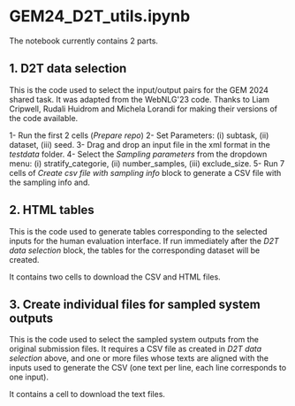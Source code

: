 # GEM24_D2T_utils.ipynb

The notebook currently contains 2 parts.

## 1. D2T data selection

This is the code used to select the input/output pairs for the GEM 2024 shared task. It was adapted from the WebNLG'23 code. Thanks to Liam Cripwell, Rudali Huidrom and Michela Lorandi for making their versions of the code available.

1- Run the first 2 cells (*Prepare repo*)
2- Set Parameters: (i) subtask, (ii) dataset, (iii) seed.
3- Drag and drop an input file in the xml format in the *testdata* folder.
4- Select the *Sampling parameters* from the dropdown menu: (i) stratify_categorie, (ii) number_samples, (iii) exclude_size.
5- Run 7 cells of *Create csv file with sampling info* block to generate a CSV file with the sampling info and.

## 2. HTML tables

This is the code used to generate tables corresponding to the selected inputs for the human evaluation interface. If run immediately after the *D2T data selection* block, the tables for the corresponding dataset will be created.

It contains two cells to download the CSV and HTML files.

## 3. Create individual files for sampled system outputs

This is the code used to select the sampled system outputs from the original submission files. It requires a CSV file as created in *D2T data selection* above, and one or more files whose texts are aligned with the inputs used to generate the CSV (one text per line, each line corresponds to one input).

It contains a cell to download the text files.


